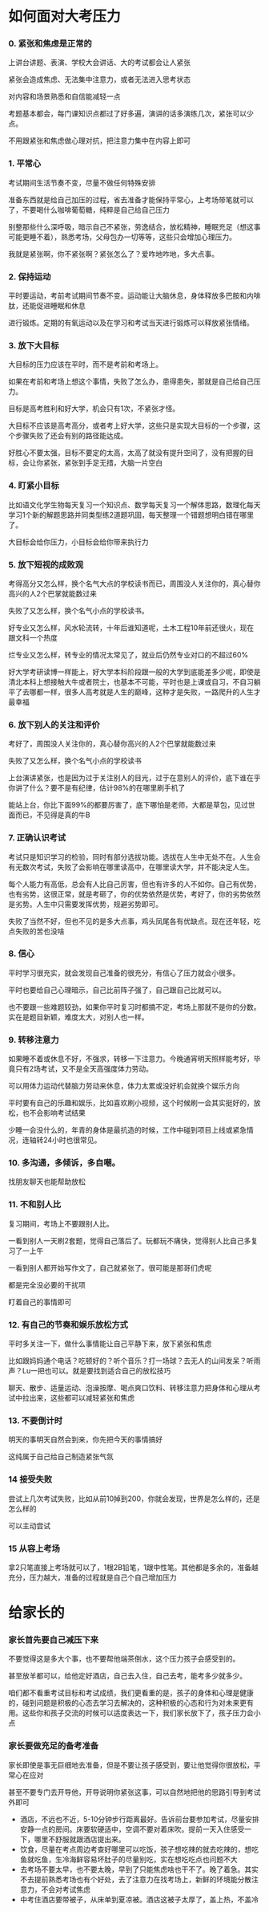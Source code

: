 # 如何面对大考压力

### 0. 紧张和焦虑是正常的

上讲台讲题、表演、学校大会讲话、大的考试都会让人紧张

紧张会造成焦虑、无法集中注意力，或者无法进入思考状态

对内容和场景熟悉和自信能减轻一点

考题基本都会，每门课知识点都过了好多遍，演讲的话多演练几次，紧张可以少点。

不用跟紧张和焦虑做心理对抗，把注意力集中在内容上即可

### 1. 平常心

考试期间生活节奏不变，尽量不做任何特殊安排

准备东西就是给自己加压的过程，省去准备才能保持平常心，上考场带笔就可以了，不要喝什么咖啡葡萄糖，纯粹是自己给自己压力

别整那些什么深呼吸，暗示自己不紧张，劳逸结合，放松精神，睡眠充足（想这事可能更睡不着），熟悉考场，父母包办一切等等，这些只会增加心理压力。

我就是紧张啊，你不紧张啊？紧张怎么了？爱咋地咋地，多大点事。

### 2. 保持运动

平时要运动，考前考试期间节奏不变。运动能让大脑休息，身体释放多巴胺和内啡肽，还能促进睡眠和休息

进行锻炼。定期的有氧运动以及在学习和考试当天进行锻炼可以释放紧张情绪。

### 3. 放下大目标

大目标的压力应该在平时，而不是考前和考场上。

如果在考前和考场上想这个事情，失败了怎么办，患得患失，那就是自己给自己压力。

目标是高考胜利和好大学，机会只有1次，不紧张才怪。

大目标不应该是高考高分，或者考上好大学，这些只是实现大目标的一个步骤，这个步骤失败了还会有别的路径能达成。

好胜心不要太强，目标不要定的太高，太高了就没有提升空间了，没有把握的目标，会让你紧张，紧张到手足无措，大脑一片空白

### 4. 盯紧小目标

比如语文化学生物每天复习一个知识点、数学每天复习一个解体思路，数理化每天学习1个新的解题思路并同类型练2道题巩固，每天整理一个错题想明白错在哪里了。

大目标会给你压力，小目标会给你带来执行力

### 5. 放下短视的成败观

考得高分又怎么样，换个名气大点的学校读书而已，周围没人关注你的，真心替你高兴的人2个巴掌就能数过来

失败了又怎么样，换个名气小点的学校读书。

好专业又怎么样，风水轮流转，十年后谁知道呢，土木工程10年前还很火，现在跟文科一个热度

烂专业又怎么样，转专业的情况太常见了，就业后仍然专业对口的不超过60%

好大学考研读博一样能上，好大学本科阶段跟一般的大学到底能差多少呢，即使是清北本科上想接触大牛或者院士，也基本不可能，平时也是上课或自习，不自习躺平了去哪都一样，很多人高考就是人生的巅峰，这种才是失败，一路爬升的人生才最幸福

### 6. 放下别人的关注和评价

考好了，周围没人关注你的，真心替你高兴的人2个巴掌就能数过来

失败了又怎么样，换个名气小点的学校读书

上台演讲紧张，也是因为过于关注别人的目光，过于在意别人的评价，底下谁在乎你讲了什么？要不是有纪律，估计98%的在哪里刷手机了

能站上台，你比下面99%的都要厉害了，底下哪怕是老师，大都是草包，见过世面而已，不见得是真的牛B

### 7. 正确认识考试

考试只是知识学习的检验，同时有部分选拔功能。选拔在人生中无处不在。人生会有无数次考试，失败了会影响在哪里读高中，在哪里读大学，并不能决定人生。

每个人能力有高低，总会有人比自己厉害，但也有许多的人不如你。自己有优势，也有劣势，这很正常，就是考砸了，你的优势依然是优势，考好了，你的劣势依然是劣势。人生中只需要发挥优势，规避劣势即可。

失败了当然不好，但也不见的是多大点事，鸡头凤尾各有优缺点。现在还年轻，吃点失败的苦也没啥

### 8. 信心

平时学习很充实，就会发现自己准备的很充分，有信心了压力就会小很多。

平时也要给自己心理暗示，自己比前阵子强了，自己跟自己比就可以。

也不要跟一些难题较劲，如果你平时复习时都搞不定，考场上那就不是你的分数。实在是题目新颖，难度太大，对别人也一样。

### 9. 转移注意力

如果睡不着或休息不好，不强求，转移一下注意力。今晚通宵明天照样能考好，毕竟只有2场考试，又不是全天高强度体力劳动。

可以用体力运动代替脑力劳动来休息，体力太累或没好机会就换个娱乐方向

平时要有自己的乐趣和娱乐，比如喜欢刷小视频，这个时候刷一会其实挺好的，放松，也不会影响考试结果

少睡一会没什么的，年青的身体是最抗造的时候，工作中碰到项目上线或紧急情况，连轴转24小时也很常见。

### 10. 多沟通，多倾诉，多自嘲。

找朋友聊天也能帮助放松

### 11. 不和别人比

复习期间，考场上不要跟别人比。

一看到别人一天刷2套题，觉得自己落后了。玩都玩不痛快，觉得别人比自己多复习了一上午

一看到别人都开始写作文了，自己就紧张了。很可能是那哥们虎呢

都是完全没必要的干扰项

盯着自己的事情即可

### 12. 有自己的节奏和娱乐放松方式

平时多关注一下，做什么事情能让自己平静下来，放下紧张和焦虑

比如跟妈妈通个电话？吃顿好的？听个音乐？打一场球？去无人的山间发呆？听雨声？Lu一把也可以。就是要找到适合自己的放松技巧

聊天、散步、适量运动、泡澡按摩、喝点爽口饮料、转移注意力把身体和心理从考试中拉出来，这些都可以减轻紧张和焦虑


### 13. 不要倒计时

明天的事明天自然会到来，你先把今天的事情搞好

这纯属于自己给自己制造紧张气氛

### 14 接受失败

尝试上几次考试失败，比如从前10掉到200，你就会发现，世界是怎么样的，还是怎么样的

可以主动尝试

### 15 从容上考场

拿2只笔直接上考场就可以了，1根2B铅笔，1跟中性笔。其他都是多余的，准备越充分，压力越大，准备的过程就是自己个自己增加压力

# 给家长的

### 家长首先要自己减压下来

不要觉得这是多大个事，也不要帮他端茶倒水，这个压力孩子会感受到的。

甚至放羊都可以，给他定好酒店，自己去入住，自己去考，能考多少就多少。

咱们都不看重考试目标和考试成绩，我们更看重的是，孩子的身体和心理是健康的，碰到问题是积极的心态去学习去解决的，这种积极的心态和行为对未来更有用。这些你和孩子交流的时候可以适度表达一下，我们家长放下了，孩子压力会小点

### 家长要做充足的备考准备

家长即使是事无巨细地去准备，但是不要让孩子感受到，要让他觉得你很放松，平常心在应对

甚至不要专门去开导他，开导说明你紧张这事，可以自然地把他的思路引导到考试外即可

- 酒店，不远也不近，5-10分钟步行距离最好。告诉前台要参加考试，尽量安排安静一点的房间。床要软硬适中，空调不要对着床吹。提前一天入住感受一下，哪里不舒服就跟酒店提出来。
- 饮食，尽量在考点周边考查好哪里可以吃饭，孩子想吃辣的就去吃辣的，想吃鱼就吃鱼，生冷海鲜容易坏肚子的尽量别吃，实在想吃吃点也问题不大
- 去考场不要太早，也不要太晚，早到了只能焦虑啥也干不了。晚了着急。其实不去提前熟悉考场也有个好处，去了注意力在找考场上，新鲜的环境能分散注意力，不会对考试焦虑
- 中考住酒店要带被子，从床单到夏凉被。酒店这被子太厚了，盖上热，不盖冷
